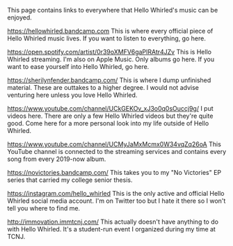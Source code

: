 This page contains links to everywhere that Hello Whirled's music can be enjoyed.

<https://hellowhirled.bandcamp.com> This is where every official piece of Hello Whirled music lives. If you want to listen to everything, go here.

<https://open.spotify.com/artist/0r39oXMFV6gaPIRAtr4JZv> This is Hello Whirled streaming. I'm also on Apple Music. Only albums go here. If you want to ease yourself into Hello Whirled, go here.

<https://sherilynfender.bandcamp.com/> This is where I dump unfinished material. These are outtakes to a higher degree. I would not advise venturing here unless you love Hello Whirled.

<https://www.youtube.com/channel/UCkGEKOv_xJ3o0q0sOuccj9g/> I put videos here. There are only a few Hello Whirled videos but they're quite good. Come here for a more personal look into my life outside of Hello Whirled.

<https://www.youtube.com/channel/UCMyJaMxMcmx0W34vqZq26oA> This YouTube channel is connected to the streaming services and contains every song from every 2019-now album.

<https://novictories.bandcamp.com/> This takes you to my "No Victories" EP series that carried my college senior thesis.

<https://instagram.com/hello_whirled> This is the only active and official Hello Whirled social media account. I'm on Twitter too but I hate it there so I won't tell you where to find me.

<http://immovation.immtcnj.com/> This actually doesn't have anything to do with Hello Whirled. It's a student-run event I organized during my time at TCNJ.
